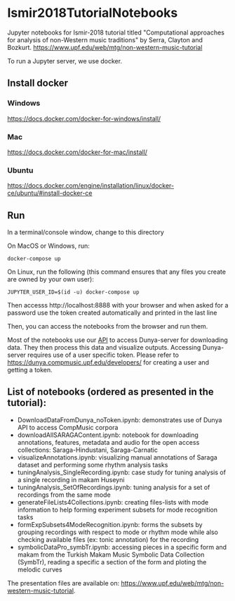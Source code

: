 # Ismir2018TutorialNotebooks

Jupyter notebooks for Ismir-2018 tutorial titled "Computational approaches for analysis of non-Western music traditions" by Serra, Clayton and Bozkurt. 
https://www.upf.edu/web/mtg/non-western-music-tutorial

To run a Jupyter server, we use docker.

## Install docker

### Windows
https://docs.docker.com/docker-for-windows/install/

### Mac
https://docs.docker.com/docker-for-mac/install/

### Ubuntu
https://docs.docker.com/engine/installation/linux/docker-ce/ubuntu/#install-docker-ce

## Run
In a terminal/console window, change to this directory

On MacOS or Windows, run:

    docker-compose up

On Linux, run the following (this command ensures that any files you create are owned by your own user):

    JUPYTER_USER_ID=$(id -u) docker-compose up

Then accesss http://localhost:8888 with your browser and when asked for a
password use the token created automatically and printed in the last line

Then, you can access the notebooks from the browser and run them.

Most of the notebooks use our [API](https://github.com/MTG/dunya/blob/master/API_README.md) to access Dunya-server for downloading data. They then process this data and visualize outputs. Accessing Dunya-server requires use of a user specific token. Please refer to https://dunya.compmusic.upf.edu/developers/ for creating a user and getting a token.

## List of notebooks (ordered as presented in the tutorial):
* DownloadDataFromDunya_noToken.ipynb: demonstrates use of Dunya API to access CompMusic corpora
* downloadAllSARAGAContent.ipynb: notebook for downloading annotations, features, metadata and audio for the open access collections: Saraga-Hindustani, Saraga-Carnatic
* visualizeAnnotations.ipynb: visualizing manual annotations of Saraga dataset and performing some rhythm analysis tasks
* tuningAnalysis_SingleRecording.ipynb: case study for tuning analysis of a single recording in makam Huseyni
* tuningAnalysis_SetOfRecordings.ipynb: tuning analysis for a set of recordings from the same mode
* generateFileLists4Collections.ipynb: creating files-lists with mode information to help forming experiment subsets for mode recognition tasks
* formExpSubsets4ModeRecognition.ipynb: forms the subsets by grouping recordings with respect to mode or rhythm mode while also checking available files (ex: tonic annotation) for the recording
* symbolicDataPro_symbTr.ipynb: accessing pieces in a specific form and makam from the Turkish Makam Music Symbolic Data Collection (SymbTr), reading a specific a section of the form and ploting the melodic curves

The presentation files are available on: https://www.upf.edu/web/mtg/non-western-music-tutorial.



